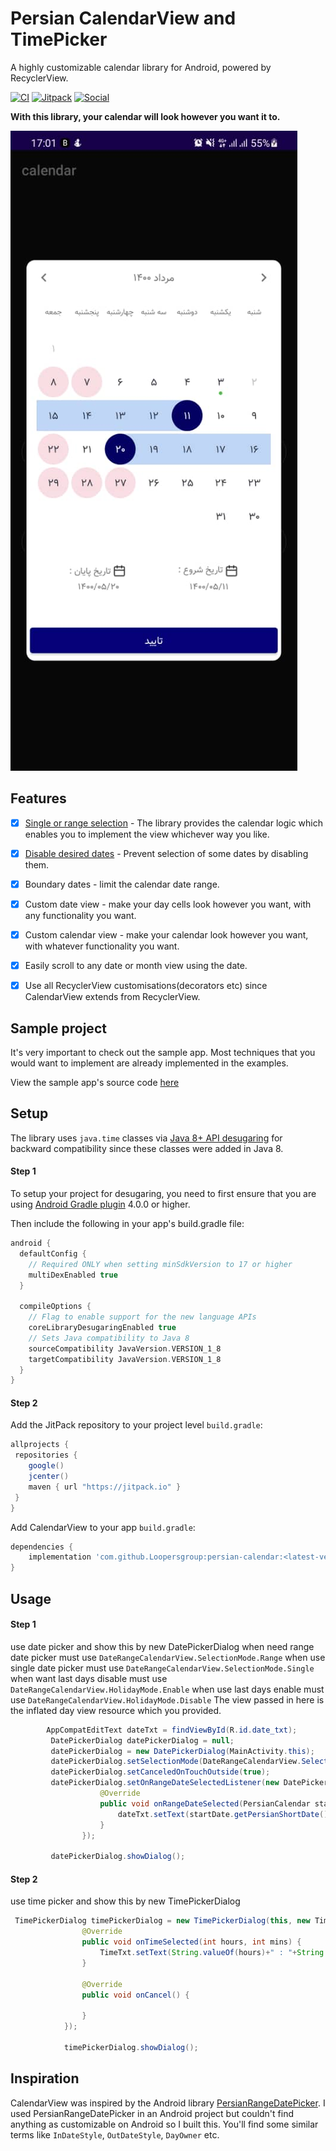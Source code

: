 # Persian CalendarView and TimePicker 

A highly customizable calendar library for Android, powered by RecyclerView.

[![CI](https://github.com/kizitonwose/CalendarView/workflows/CI/badge.svg?branch=master)](https://github.com/kizitonwose/CalendarView/actions) 
[![Jitpack](https://jitpack.io/v/Loopersgroup/persian-calendar.svg)](https://jitpack.io/#Loopersgroup/persian-calendar)
[![Social](https://img.shields.io/badge/linkdin-adel.ddr-blue)](https://www.linkedin.com/in/adel-dadras) 


**With this library, your calendar will look however you want it to.**

![Preview](https://github.com/Loopersgroup/persian-calendar/blob/master/images/calendar_img.jpeg)

## Features

- [x] [Single or range selection](#date-selection) - The library provides the calendar logic which enables you to implement the view whichever way you like.
- [x] [Disable desired dates](#disabling-dates) - Prevent selection of some dates by disabling them.
- [x] Boundary dates - limit the calendar date range.
- [x] Custom date view - make your day cells look however you want, with any functionality you want.
- [x] Custom calendar view - make your calendar look however you want, with whatever functionality you want.
- [x] Easily scroll to any date or month view using the date.
- [x] Use all RecyclerView customisations(decorators etc) since CalendarView extends from RecyclerView.


## Sample project

It's very important to check out the sample app. Most techniques that you would want to implement are already implemented in the examples.


View the sample app's source code [here](https://github.com/Loopersgroup/persian-calendar.git)

## Setup

The library uses `java.time` classes via [Java 8+ API desugaring](https://developer.android.com/studio/write/java8-support#library-desugaring) for backward compatibility since these classes were added in Java 8.

#### Step 1

To setup your project for desugaring, you need to first ensure that you are using [Android Gradle plugin](https://developer.android.com/studio/releases/gradle-plugin#updating-plugin) 4.0.0 or higher.

Then include the following in your app's build.gradle file:

```groovy
android {
  defaultConfig {
    // Required ONLY when setting minSdkVersion to 17 or higher
    multiDexEnabled true
  }

  compileOptions {
    // Flag to enable support for the new language APIs
    coreLibraryDesugaringEnabled true
    // Sets Java compatibility to Java 8
    sourceCompatibility JavaVersion.VERSION_1_8
    targetCompatibility JavaVersion.VERSION_1_8
  }
}

```



#### Step 2

Add the JitPack repository to your project level `build.gradle`:

```groovy
allprojects {
 repositories {
    google()
    jcenter()
    maven { url "https://jitpack.io" }
 }
}
```

Add CalendarView to your app `build.gradle`:

```groovy
dependencies {
	implementation 'com.github.Loopersgroup:persian-calendar:<latest-version>'
}
```

## Usage

#### Step 1

use date picker and show this by new DatePickerDialog 
when need range date picker must use `DateRangeCalendarView.SelectionMode.Range` 
when use single date picker must use `DateRangeCalendarView.SelectionMode.Single` 
when want last days disable must use `DateRangeCalendarView.HolidayMode.Enable`
when use last days enable must use   `DateRangeCalendarView.HolidayMode.Disable`
The view passed in here is the inflated day view resource which you provided.

```java
        AppCompatEditText dateTxt = findViewById(R.id.date_txt);
         DatePickerDialog datePickerDialog = null;
         datePickerDialog = new DatePickerDialog(MainActivity.this);
         datePickerDialog.setSelectionMode(DateRangeCalendarView.SelectionMode.Range, DateRangeCalendarView.HolidayMode.Enable);
         datePickerDialog.setCanceledOnTouchOutside(true);
         datePickerDialog.setOnRangeDateSelectedListener(new DatePickerDialog.OnRangeDateSelectedListener() {
                    @Override
                    public void onRangeDateSelected(PersianCalendar startDate, PersianCalendar endDate) {
                        dateTxt.setText(startDate.getPersianShortDate());
                    }
                });

         datePickerDialog.showDialog();
```
#### Step 2
use time picker and show this by new TimePickerDialog 

```java
 TimePickerDialog timePickerDialog = new TimePickerDialog(this, new TimePickerDialog.TimePickerCallback() {
                @Override
                public void onTimeSelected(int hours, int mins) {
                    TimeTxt.setText(String.valueOf(hours)+" : "+String.valueOf(mins));
                }

                @Override
                public void onCancel() {

                }
            });

            timePickerDialog.showDialog();
```



## Inspiration

CalendarView was inspired by the Android library [PersianRangeDatePicker](https://github.com/ali-sardari/PersianRangeDatePicker). I used PersianRangeDatePicker in an Android project but couldn't find anything as customizable on Android so I built this. 
You'll find some similar terms like `InDateStyle`, `OutDateStyle`, `DayOwner` etc.

